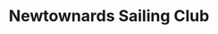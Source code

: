 ---
title: "Newtownards Sailing Club"
address: "Newtownards Sailing Club, Portaferry Road, Newtownards, Down, BT22 2AH"
tel: "+44 (0)28 9181 3426"
county: "Down"
category: "Sailing"
type: "Content"
lat: "54.594329833984375"
lng: "-5.70030403137207"
---